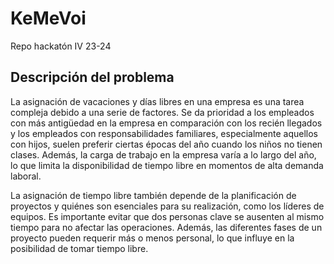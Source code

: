 # KeMeVoi
Repo hackatón IV 23-24

## Descripción del problema

La asignación de vacaciones y días libres en una empresa es una tarea compleja debido a una serie de factores. Se da prioridad a los empleados con más antigüedad en la empresa en comparación con los recién llegados y los empleados con responsabilidades familiares, especialmente aquellos con hijos, suelen preferir ciertas épocas del año cuando los niños no tienen clases. Además, la carga de trabajo en la empresa varía a lo largo del año, lo que limita la disponibilidad de tiempo libre en momentos de alta demanda laboral.

La asignación de tiempo libre también depende de la planificación de proyectos y quiénes son esenciales para su realización, como los líderes de equipos. Es importante evitar que dos personas clave se ausenten al mismo tiempo para no afectar las operaciones. Además, las diferentes fases de un proyecto pueden requerir más o menos personal, lo que influye en la posibilidad de tomar tiempo libre.
